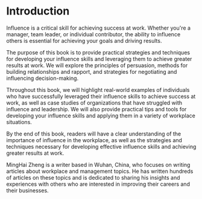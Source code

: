 # Introduction

Influence is a critical skill for achieving success at work. Whether you're a manager, team leader, or individual contributor, the ability to influence others is essential for achieving your goals and driving results.

The purpose of this book is to provide practical strategies and techniques for developing your influence skills and leveraging them to achieve greater results at work. We will explore the principles of persuasion, methods for building relationships and rapport, and strategies for negotiating and influencing decision-making.

Throughout this book, we will highlight real-world examples of individuals who have successfully leveraged their influence skills to achieve success at work, as well as case studies of organizations that have struggled with influence and leadership. We will also provide practical tips and tools for developing your influence skills and applying them in a variety of workplace situations.

By the end of this book, readers will have a clear understanding of the importance of influence in the workplace, as well as the strategies and techniques necessary for developing effective influence skills and achieving greater results at work.



MingHai Zheng is a writer based in Wuhan, China, who focuses on writing articles about workplace and management topics. He has written hundreds of articles on these topics and is dedicated to sharing his insights and experiences with others who are interested in improving their careers and their businesses.
